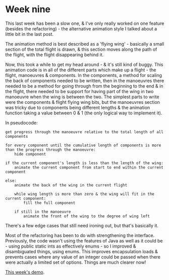 # Week nine

This last week has been a slow one, & I've only really worked on one feature (besides the refactoring) - the alternative animation style I talked about a little bit in the last post.

The animation method is best described as a 'flying wing' - basically a small section of the total flight is drawn, & this section moves along the path of the flight, with the flight disappearing behind it.

Now, this took a while to get my head around - & it's still kind of buggy. This animation code is in all of the different parts which make up a flight - the flight, manoeuvres & components. In the components, a method for scaling the back of components needed to be written, then in the manoeuvres there needed to be a method for going through from the beginning to the end & in the flight, there needed to be support for having part of the wing in two manoeuvre when the wing is between the two. The simplest parts to write were the components & flight flying wing bits, but the manoeuvres section was tricky due to components being different lengths & the animation function taking a value between 0 & 1 (the only logical way to implement it).

In pseudocode:


    get progress through the manoeuvre relative to the total length of all components

    for every component until the cumulative length of components is more than the progress through the manoeuvre:
        hide component

    if the current component's length is less than the length of the wing:
        animate the current component from start to end within the current component

    else:
        animate the back of the wing in the current flight
        
        while wing length is more than zero & the wing will fit in the current component:
            fill the full component

        if still in the manoeuvre
            animate the front of the wing to the degree of wing left

There's a few edge cases that still need ironing out, but that's basically it.

Most of the refactoring has been to do with strengthening the interface. Previously, the code wasn't using the features of Java as well as it could be - using public static ints as effectively enums - so I improved & disambiguated things, using enums. This improves encapsulation loads & prevents cases where any value of an integer could be passed when there were actually a limited set of options. Things are much clearer now!

[This week's demo](https://www.youtube.com/watch?v=FQvRse0_qmY&list=PLFyZMqjrwPwacU4OqQyIyKR6jJGp6z2Kw&index=10).

